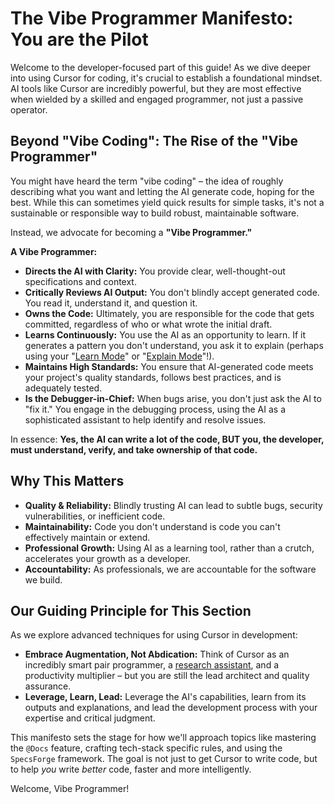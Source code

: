 # The Vibe Programmer Manifesto: You are the Pilot

Welcome to the developer-focused part of this guide! As we dive deeper into using Cursor for coding, it's crucial to establish a foundational mindset. AI tools like Cursor are incredibly powerful, but they are most effective when wielded by a skilled and engaged programmer, not just a passive operator.

## Beyond "Vibe Coding": The Rise of the "Vibe Programmer"

You might have heard the term "vibe coding" – the idea of roughly describing what you want and letting the AI generate code, hoping for the best. While this can sometimes yield quick results for simple tasks, it's not a sustainable or responsible way to build robust, maintainable software.

Instead, we advocate for becoming a **"Vibe Programmer."**

**A Vibe Programmer:**

-   **Directs the AI with Clarity:** You provide clear, well-thought-out specifications and context.
-   **Critically Reviews AI Output:** You don't blindly accept generated code. You read it, understand it, and question it.
-   **Owns the Code:** Ultimately, you are responsible for the code that gets committed, regardless of who or what wrote the initial draft.
-   **Learns Continuously:** You use the AI as an opportunity to learn. If it generates a pattern you don't understand, you ask it to explain (perhaps using your "[Learn Mode](../01-Cursor-for-Everyone/04-Custom-Modes-Tailoring-Cursor-to-You/04b-Mode-Spotlight-Learn.md)" or "[Explain Mode](../01-Cursor-for-Everyone/04-Custom-Modes-Tailoring-Cursor-to-You/04c-Mode-Spotlight-Explain.md)"!).
-   **Maintains High Standards:** You ensure that AI-generated code meets your project's quality standards, follows best practices, and is adequately tested.
-   **Is the Debugger-in-Chief:** When bugs arise, you don't just ask the AI to "fix it." You engage in the debugging process, using the AI as a sophisticated assistant to help identify and resolve issues.

In essence: **Yes, the AI can write a lot of the code, BUT you, the developer, must understand, verify, and take ownership of that code.**

## Why This Matters

-   **Quality & Reliability:** Blindly trusting AI can lead to subtle bugs, security vulnerabilities, or inefficient code.
-   **Maintainability:** Code you don't understand is code you can't effectively maintain or extend.
-   **Professional Growth:** Using AI as a learning tool, rather than a crutch, accelerates your growth as a developer.
-   **Accountability:** As professionals, we are accountable for the software we build.

## Our Guiding Principle for This Section

As we explore advanced techniques for using Cursor in development:

-   **Embrace Augmentation, Not Abdication:** Think of Cursor as an incredibly smart pair programmer, a [research assistant](../01-Cursor-for-Everyone/04-Custom-Modes-Tailoring-Cursor-to-You/04d-Mode-Spotlight-Research.md), and a productivity multiplier – but you are still the lead architect and quality assurance.
-   **Leverage, Learn, Lead:** Leverage the AI's capabilities, learn from its outputs and explanations, and lead the development process with your expertise and critical judgment.

This manifesto sets the stage for how we'll approach topics like mastering the `@Docs` feature, crafting tech-stack specific rules, and using the `SpecsForge` framework. The goal is not just to get Cursor to write code, but to help *you* write *better* code, faster and more intelligently.

Welcome, Vibe Programmer! 